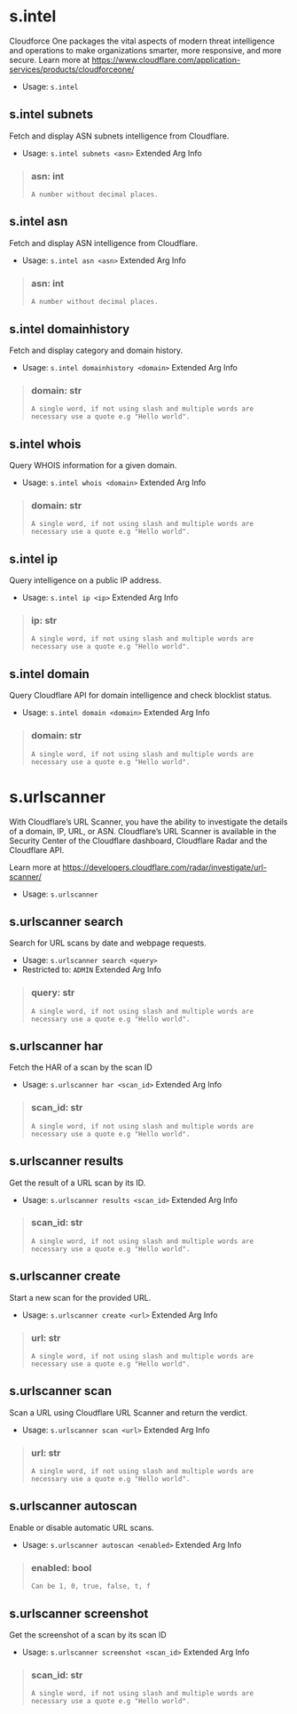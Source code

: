 # s.intel
Cloudforce One packages the vital aspects of modern threat intelligence and operations to make organizations smarter, more responsive, and more secure. Learn more at https://www.cloudflare.com/application-services/products/cloudforceone/<br/>
 - Usage: `s.intel`
## s.intel subnets
Fetch and display ASN subnets intelligence from Cloudflare.<br/>
 - Usage: `s.intel subnets <asn>`
Extended Arg Info
> ### asn: int
> ```
> A number without decimal places.
> ```
## s.intel asn
Fetch and display ASN intelligence from Cloudflare.<br/>
 - Usage: `s.intel asn <asn>`
Extended Arg Info
> ### asn: int
> ```
> A number without decimal places.
> ```
## s.intel domainhistory
Fetch and display category and domain history.<br/>
 - Usage: `s.intel domainhistory <domain>`
Extended Arg Info
> ### domain: str
> ```
> A single word, if not using slash and multiple words are necessary use a quote e.g "Hello world".
> ```
## s.intel whois
Query WHOIS information for a given domain.<br/>
 - Usage: `s.intel whois <domain>`
Extended Arg Info
> ### domain: str
> ```
> A single word, if not using slash and multiple words are necessary use a quote e.g "Hello world".
> ```
## s.intel ip
Query intelligence on a public IP address.<br/>
 - Usage: `s.intel ip <ip>`
Extended Arg Info
> ### ip: str
> ```
> A single word, if not using slash and multiple words are necessary use a quote e.g "Hello world".
> ```
## s.intel domain
Query Cloudflare API for domain intelligence and check blocklist status.<br/>
 - Usage: `s.intel domain <domain>`
Extended Arg Info
> ### domain: str
> ```
> A single word, if not using slash and multiple words are necessary use a quote e.g "Hello world".
> ```
# s.urlscanner
With Cloudflare’s URL Scanner, you have the ability to investigate the details of a domain, IP, URL, or ASN. Cloudflare’s URL Scanner is available in the Security Center of the Cloudflare dashboard, Cloudflare Radar and the Cloudflare API.<br/>

Learn more at https://developers.cloudflare.com/radar/investigate/url-scanner/<br/>
 - Usage: `s.urlscanner`
## s.urlscanner search
Search for URL scans by date and webpage requests.<br/>
 - Usage: `s.urlscanner search <query>`
 - Restricted to: `ADMIN`
Extended Arg Info
> ### query: str
> ```
> A single word, if not using slash and multiple words are necessary use a quote e.g "Hello world".
> ```
## s.urlscanner har
Fetch the HAR of a scan by the scan ID<br/>
 - Usage: `s.urlscanner har <scan_id>`
Extended Arg Info
> ### scan_id: str
> ```
> A single word, if not using slash and multiple words are necessary use a quote e.g "Hello world".
> ```
## s.urlscanner results
Get the result of a URL scan by its ID.<br/>
 - Usage: `s.urlscanner results <scan_id>`
Extended Arg Info
> ### scan_id: str
> ```
> A single word, if not using slash and multiple words are necessary use a quote e.g "Hello world".
> ```
## s.urlscanner create
Start a new scan for the provided URL.<br/>
 - Usage: `s.urlscanner create <url>`
Extended Arg Info
> ### url: str
> ```
> A single word, if not using slash and multiple words are necessary use a quote e.g "Hello world".
> ```
## s.urlscanner scan
Scan a URL using Cloudflare URL Scanner and return the verdict.<br/>
 - Usage: `s.urlscanner scan <url>`
Extended Arg Info
> ### url: str
> ```
> A single word, if not using slash and multiple words are necessary use a quote e.g "Hello world".
> ```
## s.urlscanner autoscan
Enable or disable automatic URL scans.<br/>
 - Usage: `s.urlscanner autoscan <enabled>`
Extended Arg Info
> ### enabled: bool
> ```
> Can be 1, 0, true, false, t, f
> ```
## s.urlscanner screenshot
Get the screenshot of a scan by its scan ID<br/>
 - Usage: `s.urlscanner screenshot <scan_id>`
Extended Arg Info
> ### scan_id: str
> ```
> A single word, if not using slash and multiple words are necessary use a quote e.g "Hello world".
> ```
